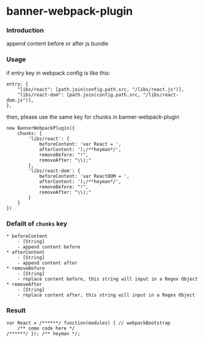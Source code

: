 # banner-webpack-plugin

### Introduction

append content before or after js bundle


### Usage
if entry key in webpack config is like this:
```
entry: {
    "libs/react": [path.join(config.path.src, "/libs/react.js")],
    "libs/react-dom": [path.join(config.path.src, "/libs/react-dom.js")],
},
```

then, please use the same key for chunks in banner-webpack-plugin


```
new BannerWebpackPlugin({
    chunks: {
        'libs/react': {
            beforeContent: 'var React = ',              
            afterContent: ');/**heyman*/',              
            removeBefore: "!",                           
            removeAfter: "\\);"
        },
        'libs/react-dom': {
            beforeContent: 'var ReactDOM = ',
            afterContent: ');/**heyman*/',
            removeBefore: "!",
            removeAfter: "\\);"
        }
    }
})
```

### Defailt of ```chunks``` key
```
* beforeContent
    - [String] 
    - append content before
* afterContent
    - [String] 
    - append content after
* removeBefore
    - [String] 
    - replace content before, this string will input in a Regex Object
* removeAfter
    - [String]
    - replace content after, this string will input in a Regex Object

```

### Result
```
var React = /******/ function(modules) { // webpackBootstrap
	/** some code here */
/******/ }); /** heyman */;
```
